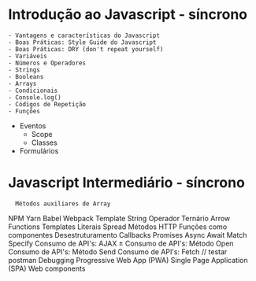  # Introdução ao Javascript - síncrono
    - Vantagens e características do Javascript 
    - Boas Práticas: Style Guide do Javascript 
    - Boas Práticas: DRY (don't repeat yourself) 
    - Variáveis
    - Números e Operadores 
    - Strings 
    - Booleans 
    - Arrays 
    - Condicionais 
    - Console.log() 
    - Códigos de Repetição 
    - Funções 
 - Eventos 
    - Scope 
    - Classes 
- Formulários 
                            
 # Javascript Intermediário - síncrono

      Métodos auxiliares de Array 
NPM 
Yarn 
Babel 
Webpack 
      Template String 
      Operador Ternário 
      Arrow Functions 
      Templates Literais 
      Spread 
Métodos HTTP 
      Funções como componentes 
      Desestruturamento 
      Callbacks 
      Promises 
Async Await 
Match
Specify 
Consumo de API's: AJAX ±
Consumo de API's: Método Open 
Consumo de API's: Método Send 
Consumo de API's: Fetch // testar postman
Debugging 
Progressive Web App (PWA) 
Single Page Application (SPA) 
Web components 
